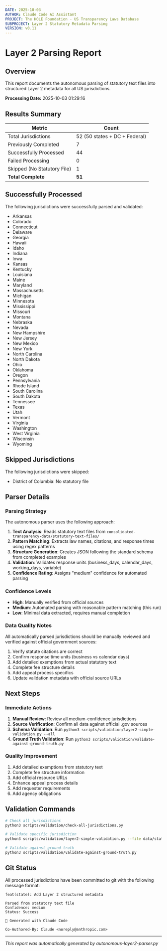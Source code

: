 ```yaml
---
DATE: 2025-10-03
AUTHOR: Claude Code AI Assistant
PROJECT: The HOLE Foundation - US Transparency Laws Database
SUBPROJECT: Layer 2 Statutory Metadata Parsing
VERSION: v0.11
---
```


# Layer 2 Parsing Report

## Overview

This report documents the autonomous parsing of statutory text files into structured Layer 2 metadata for all US jurisdictions.

**Processing Date:** 2025-10-03 01:29:16

## Results Summary

| Metric | Count |
|--------|-------|
| Total Jurisdictions | 52 (50 states + DC + Federal) |
| Previously Completed | 7 |
| Successfully Processed | 44 |
| Failed Processing | 0 |
| Skipped (No Statutory File) | 1 |
| **Total Complete** | **51** |

## Successfully Processed

The following jurisdictions were successfully parsed and validated:

- Arkansas
- Colorado
- Connecticut
- Delaware
- Georgia
- Hawaii
- Idaho
- Indiana
- Iowa
- Kansas
- Kentucky
- Louisiana
- Maine
- Maryland
- Massachusetts
- Michigan
- Minnesota
- Mississippi
- Missouri
- Montana
- Nebraska
- Nevada
- New Hampshire
- New Jersey
- New Mexico
- New York
- North Carolina
- North Dakota
- Ohio
- Oklahoma
- Oregon
- Pennsylvania
- Rhode Island
- South Carolina
- South Dakota
- Tennessee
- Texas
- Utah
- Vermont
- Virginia
- Washington
- West Virginia
- Wisconsin
- Wyoming

## Skipped Jurisdictions

The following jurisdictions were skipped:

- District of Columbia: No statutory file


## Parser Details

### Parsing Strategy

The autonomous parser uses the following approach:

1. **Text Analysis**: Reads statutory text files from `consolidated-transparency-data/statutory-text-files/`
2. **Pattern Matching**: Extracts law names, citations, and response times using regex patterns
3. **Structure Generation**: Creates JSON following the standard schema from completed examples
4. **Validation**: Validates response units (business_days, calendar_days, working_days, variable)
5. **Confidence Rating**: Assigns "medium" confidence for automated parsing

### Confidence Levels

- **High**: Manually verified from official sources
- **Medium**: Automated parsing with reasonable pattern matching (this run)
- **Low**: Minimal data extracted, requires manual completion

### Data Quality Notes

All automatically parsed jurisdictions should be manually reviewed and verified against official government sources:

1. Verify statute citations are correct
2. Confirm response time units (business vs calendar days)
3. Add detailed exemptions from actual statutory text
4. Complete fee structure details
5. Add appeal process specifics
6. Update validation metadata with official source URLs

## Next Steps

### Immediate Actions

1. **Manual Review**: Review all medium-confidence jurisdictions
2. **Source Verification**: Confirm all data against official .gov sources
3. **Schema Validation**: Run `python3 scripts/validation/layer2-simple-validation.py --all`
4. **Ground Truth Validation**: Run `python3 scripts/validation/validate-against-ground-truth.py`

### Quality Improvement

1. Add detailed exemptions from statutory text
2. Complete fee structure information
3. Add official resource URLs
4. Enhance appeal process details
5. Add requester requirements
6. Add agency obligations

## Validation Commands

```bash
# Check all jurisdictions
python3 scripts/validation/check-all-jurisdictions.py

# Validate specific jurisdiction
python3 scripts/validation/layer2-simple-validation.py --file data/states/arkansas/jurisdiction-data.json

# Validate against ground truth
python3 scripts/validation/validate-against-ground-truth.py
```

## Git Status

All processed jurisdictions have been committed to git with the following message format:

```
feat(state): Add Layer 2 structured metadata

Parsed from statutory text file
Confidence: medium
Status: Success

🤖 Generated with Claude Code

Co-Authored-By: Claude <noreply@anthropic.com>
```

---

*This report was automatically generated by autonomous-layer2-parser.py*
